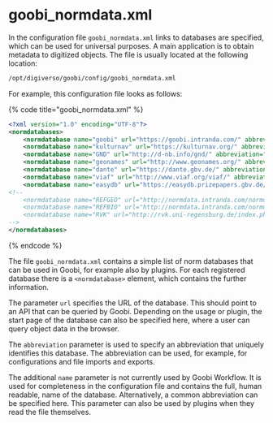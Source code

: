 # goobi_normdata.xml

In the configuration file `goobi_normdata.xml` links to databases are specified, which can be used for universal purposes. A main application is to obtain metadata to digitized objects. The file is usually located at the following location:

```bash
/opt/digiverso/goobi/config/goobi_normdata.xml
```

For example, this configuration file looks as follows:

{% code title="goobi_normdata.xml" %}
```xml
<?xml version="1.0" encoding="UTF-8"?>
<normdatabases>
    <normdatabase name="goobi" url="https://goobi.intranda.com/" abbreviation="" />
    <normdatabase name="kulturnav" url="https://kulturnav.org/" abbreviation="kulturnav" />
    <normdatabase name="GND" url="http://d-nb.info/gnd/" abbreviation="gnd" />
    <normdatabase name="geonames" url="http://www.geonames.org/" abbreviation="geonames" />
    <normdatabase name="dante" url="https://dante.gbv.de/" abbreviation="dante" />
    <normdatabase name="viaf" url="http://www.viaf.org/viaf/" abbreviation="viaf" />
    <normdatabase name="easydb" url="https://easydb.prizepapers.gbv.de/" abbreviation="easydb" />
<!--
    <normdatabase name="REFGEO" url="http://normdata.intranda.com/normdata/refgeo/" abbreviation="intranda Geo Datenbank" />
    <normdatabase name="REFBIO" url="http://normdata.intranda.com/normdata/refbio/" abbreviation="intranda PND" />
    <normdatabase name="RVK" url="http://rvk.uni-regensburg.de/index.php?option=com_rvko&amp;view=show&amp;mode=searchNotation&amp;rvkoNotationKey=" abbreviation="rvk" />
-->
</normdatabases>
```
{% endcode %}

The file `goobi_normdata.xml` contains a simple list of norm databases that can be used in Goobi, for example also by plugins. For each registered database there is a `<normdatabase>` element, which contains the further information.

The parameter `url` specifies the URL of the database. This should point to an API that can be queried by Goobi. Depending on the usage or plugin, the start page of the database can also be specified here, where a user can query object data in the browser.

The `abbreviation` parameter is used to specify an abbreviation that uniquely identifies this database. The abbreviation can be used, for example, for configurations and file imports and exports.

The additional `name` parameter is not currently used by Goobi Workflow. It is used for completeness in the configuration file and contains the full, human readable, name of the database. Alternatively, a common abbreviation can be specified here. This parameter can also be used by plugins when they read the file themselves.